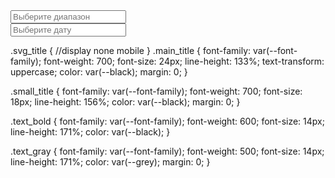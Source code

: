 <div class="date-picker" data-mode="range">
  <input type="text" id="date-input-range" class="input-main" placeholder="Выберите диапазон" readonly />
  <div class="calendar" id="calendar-range"></div>
</div>

<!-- Календарь для выбора одной даты -->
<div class="date-picker" data-mode="single">
  <input type="text" id="date-input-single" class="input-main" placeholder="Выберите дату" readonly />
  <div class="calendar" id="calendar-single"></div>
</div>

.svg_title {
    //display none mobile
}
.main_title {
  font-family: var(--font-family);
font-weight: 700;
font-size: 24px;
line-height: 133%;
text-transform: uppercase;
color: var(--black);
margin:  0;
}

.small_title {
  font-family: var(--font-family);
font-weight: 700;
font-size: 18px;
line-height: 156%;
color: var(--black);
margin: 0;
}

.text_bold {
  font-family: var(--font-family);
font-weight: 600;
font-size: 14px;
line-height: 171%;
color: var(--black);
}

.text_gray {
  font-family: var(--font-family);
font-weight: 500;
font-size: 14px;
line-height: 171%;
color: var(--grey);
margin: 0;
}
